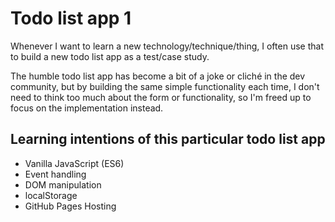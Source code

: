 # Todo list app 1

Whenever I want to learn a new technology/technique/thing, I often use that to build a new todo list app as a test/case study.

The humble todo list app has become a bit of a joke or cliché in the dev community, but by building the same simple functionality each time, I don't need to think too much about the form or functionality, so I'm freed up to focus on the implementation instead.

## Learning intentions of this particular todo list app
                
- Vanilla JavaScript (ES6)
- Event handling
- DOM manipulation
- localStorage
- GitHub Pages Hosting